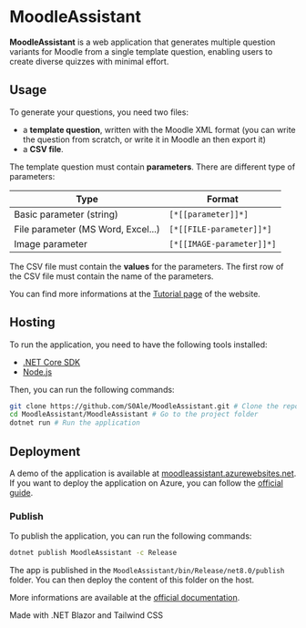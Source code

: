 # MoodleAssistant #

**MoodleAssistant** is a web application that generates multiple question variants for Moodle from a single template question, enabling users to create diverse quizzes with minimal effort.

## Usage ##

To generate your questions, you need two files:
* a **template question**, written with the Moodle XML format (you can write the question from scratch, or write it in Moodle an then export it)
* a **CSV file**.

The template question must contain **parameters**. There are different type of parameters:

Type | Format
------------- | -------------
Basic parameter (string) | <code>[\*[[parameter]]*]</code>
File parameter (MS Word, Excel...) | <code>[\*[[FILE-parameter]]*]</code>
Image parameter | <code>[\*[[IMAGE-parameter]]*]</code>

The CSV file must contain the **values** for the parameters. The first row of the CSV file must contain the name of the parameters.

You can find more informations at the [Tutorial page](https://moodleassistant.azurewebsites.net/Tutorial) of the website.

## Hosting ##

To run the application, you need to have the following tools installed:
* [.NET Core SDK](https://dotnet.microsoft.com/download)
* [Node.js](https://nodejs.org/en/download/)

Then, you can run the following commands:
```bash
git clone https://github.com/S0Ale/MoodleAssistant.git # Clone the repository
cd MoodleAssistant/MoodleAssistant # Go to the project folder
dotnet run # Run the application
```

## Deployment ##

A demo of the application is available at [moodleassistant.azurewebsites.net](https://moodleassistant.azurewebsites.net/).
If you want to deploy the application on Azure, you can follow the [official guide](https://docs.microsoft.com/en-us/azure/app-service/app-service-web-get-started-dotnet).

### Publish ###
To publish the application, you can run the following commands:
```bash
dotnet publish MoodleAssistant -c Release
```

The app is published in the `MoodleAssistant/bin/Release/net8.0/publish` folder.
You can then deploy the content of this folder on the host.

More informations are available at the [official documentation](https://learn.microsoft.com/en-us/aspnet/core/blazor/host-and-deploy/?view=aspnetcore-9.0).

Made with .NET Blazor and Tailwind CSS
